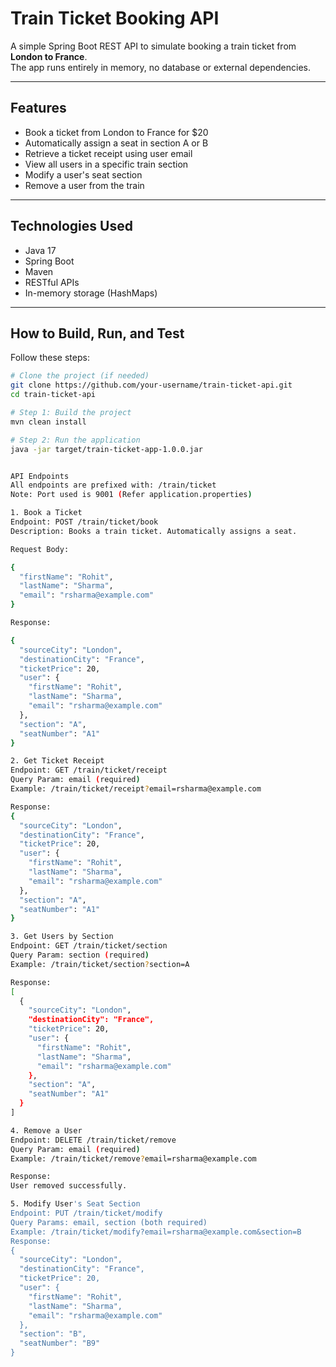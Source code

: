 # Train Ticket Booking API

A simple Spring Boot REST API to simulate booking a train ticket from **London to France**.  
The app runs entirely in memory, no database or external dependencies.

---

## Features

- Book a ticket from London to France for $20
- Automatically assign a seat in section A or B
- Retrieve a ticket receipt using user email
- View all users in a specific train section
- Modify a user's seat section
- Remove a user from the train

---

## Technologies Used

- Java 17  
- Spring Boot  
- Maven  
- RESTful APIs  
- In-memory storage (HashMaps)

---

## How to Build, Run, and Test

Follow these steps:

```bash
# Clone the project (if needed)
git clone https://github.com/your-username/train-ticket-api.git
cd train-ticket-api

# Step 1: Build the project
mvn clean install

# Step 2: Run the application
java -jar target/train-ticket-app-1.0.0.jar


API Endpoints
All endpoints are prefixed with: /train/ticket
Note: Port used is 9001 (Refer application.properties)

1. Book a Ticket
Endpoint: POST /train/ticket/book
Description: Books a train ticket. Automatically assigns a seat.

Request Body:

{
  "firstName": "Rohit",
  "lastName": "Sharma",
  "email": "rsharma@example.com"
}

Response:

{
  "sourceCity": "London",
  "destinationCity": "France",
  "ticketPrice": 20,
  "user": {
    "firstName": "Rohit",
    "lastName": "Sharma",
    "email": "rsharma@example.com"
  },
  "section": "A",
  "seatNumber": "A1"
}

2. Get Ticket Receipt
Endpoint: GET /train/ticket/receipt
Query Param: email (required)
Example: /train/ticket/receipt?email=rsharma@example.com

Response:
{
  "sourceCity": "London",
  "destinationCity": "France",
  "ticketPrice": 20,
  "user": {
    "firstName": "Rohit",
    "lastName": "Sharma",
    "email": "rsharma@example.com"
  },
  "section": "A",
  "seatNumber": "A1"
}

3. Get Users by Section
Endpoint: GET /train/ticket/section
Query Param: section (required)
Example: /train/ticket/section?section=A

Response:
[
  {
    "sourceCity": "London",
    "destinationCity": "France",
    "ticketPrice": 20,
    "user": {
      "firstName": "Rohit",
      "lastName": "Sharma",
      "email": "rsharma@example.com"
    },
    "section": "A",
    "seatNumber": "A1"
  }
]

4. Remove a User
Endpoint: DELETE /train/ticket/remove
Query Param: email (required)
Example: /train/ticket/remove?email=rsharma@example.com

Response:
User removed successfully.

5. Modify User's Seat Section
Endpoint: PUT /train/ticket/modify
Query Params: email, section (both required)
Example: /train/ticket/modify?email=rsharma@example.com&section=B
Response:
{
  "sourceCity": "London",
  "destinationCity": "France",
  "ticketPrice": 20,
  "user": {
    "firstName": "Rohit",
    "lastName": "Sharma",
    "email": "rsharma@example.com"
  },
  "section": "B",
  "seatNumber": "B9"
}
